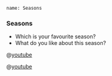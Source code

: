 ```ngMeta
name: Seasons
```

### Seasons
* Which is your favourite season?
* What do you like about this season?

@[youtube](1x1HndNAh88)

@[youtube](FodOPGbxJb8)
